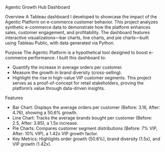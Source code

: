 Agentic Growth Hub Dashboard

Overview
A Tableau dashboard I developed to showcase the impact of the Agentic Platform on e-commerce customer behavior. This project analyzes synthetic e-commerce data to demonstrate how the platform enhances sales, customer engagement, and profitability. The dashboard features interactive visualizations—bar charts, line charts, and pie charts—built using Tableau Public, with data generated via Python.


Purpose
The Agentic Platform is a hypothetical tool designed to boost e-commerce performance. I built this dashboard to:
- Quantify the increase in average orders per customer.
- Measure the growth in brand diversity (cross-selling).
- Highlight the rise in high-value VIP customer segments.
This project serves as a proof-of-concept for retail stakeholders, proving the platform’s value through data-driven insights.

Features
- Bar Chart: Displays the average orders per customer (Before: 3.16, After: 4.76), showing a 50.6% growth.
- Line Chart: Tracks the average brands bought per customer (Before: 2.5, After: 3.85), a 1.5x increase.
- Pie Charts: Compares customer segment distributions (Before: 7% VIP, After: 10% VIP), a 1.42x VIP growth factor.
- Key Metrics: Highlights order growth (50.6%), brand diversity (1.5x), and VIP growth (1.42x).
